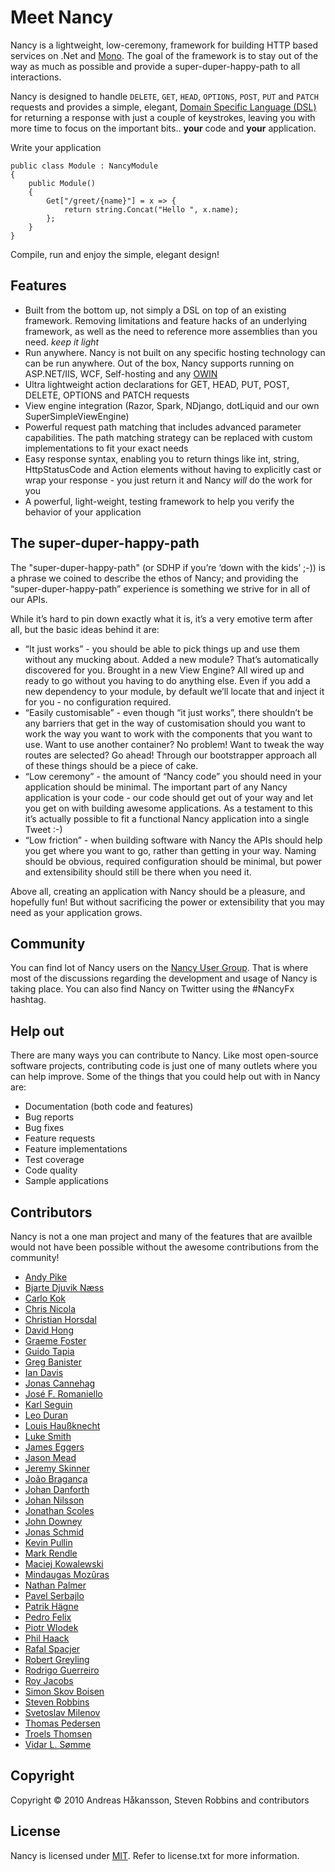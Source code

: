 # Meet Nancy

Nancy is a lightweight, low-ceremony, framework for building HTTP based services on .Net and [Mono](http://mono-project.com). The goal of the framework is to stay out of the way as much as possible and provide a super-duper-happy-path to all interactions.

Nancy is designed to handle `DELETE`, `GET`, `HEAD`, `OPTIONS`, `POST`, `PUT` and `PATCH` requests and provides a simple, elegant, [Domain Specific Language (DSL)](http://en.wikipedia.org/wiki/Domain-specific_language) for returning a response with just a couple of keystrokes, leaving you with more time to focus on the important bits.. 
**your** code and **your** application.

Write your application

    public class Module : NancyModule
    {
        public Module()
        {
            Get["/greet/{name}"] = x => {
                return string.Concat("Hello ", x.name);
            };
        }
    }

Compile, run and enjoy the simple, elegant design!

## Features

* Built from the bottom up, not simply a DSL on top of an existing framework. Removing limitations and feature hacks of an underlying framework, as well as the need to reference more assemblies than you need. _keep it light_
* Run anywhere. Nancy is not built on any specific hosting technology can can be run anywhere. Out of the box, Nancy supports running on ASP.NET/IIS, WCF, Self-hosting and any [OWIN](http://owin.org)
* Ultra lightweight action declarations for GET, HEAD, PUT, POST, DELETE, OPTIONS and PATCH requests
* View engine integration (Razor, Spark, NDjango, dotLiquid and our own SuperSimpleViewEngine)
* Powerful request path matching that includes advanced parameter capabilities. The path matching strategy can be replaced with custom implementations to fit your exact needs
* Easy response syntax, enabling you to return things like int, string, HttpStatusCode and Action<Stream> elements without having to explicitly cast or wrap your response - you just return it and Nancy _will_ do the work for you
* A powerful, light-weight, testing framework to help you verify the behavior of your application

## The super-duper-happy-path

The "super-duper-happy-path" (or SDHP if you’re ‘down with the kids’ ;-)) is a phrase we coined to describe the ethos of Nancy; and providing the “super-duper-happy-path” experience is something we strive for in all of our APIs.

While it’s hard to pin down exactly what it is, it’s a very emotive term after all, but the basic ideas behind it are:

* “It just works” - you should be able to pick things up and use them without any mucking about. Added a new module? That’s automatically discovered for you. Brought in a new View Engine? All wired up and ready to go without you having to do anything else. Even if you add a new dependency to your module, by default we’ll locate that and inject it for you - no configuration required.
* “Easily customisable” - even though “it just works”, there shouldn’t be any barriers that get in the way of customisation should you want to work the way you want to work with the components that you want to use. Want to use another container? No problem! Want to tweak the way routes are selected? Go ahead! Through our bootstrapper approach all of these things should be a piece of cake.
* “Low ceremony” - the amount of “Nancy code” you should need in your application should be minimal. The important part of any Nancy application is your code - our code should get out of your way and let you get on with building awesome applications. As a testament to this it’s actually possible to fit a functional Nancy application into a single Tweet :-) 
* “Low friction” - when building software with Nancy the APIs should help you get where you want to go, rather than getting in your way. Naming should be obvious, required configuration should be minimal, but power and extensibility should still be there when you need it.

Above all, creating an application with Nancy should be a pleasure, and hopefully fun! But without sacrificing the power or extensibility that you may need as your application grows.

## Community

You can find lot of Nancy users on the [Nancy User Group](https://groups.google.com/forum/?fromgroups#forum/nancy-web-framework). That is where most of the discussions regarding the development and usage of Nancy is taking place. You can also
find Nancy on Twitter using the #NancyFx hashtag.	
	
## Help out

There are many ways you can contribute to Nancy. Like most open-source software projects, contributing code
is just one of many outlets where you can help improve. Some of the things that you could help out with in
Nancy are:

* Documentation (both code and features)
* Bug reports
* Bug fixes
* Feature requests
* Feature implementations
* Test coverage
* Code quality
* Sample applications

## Contributors

Nancy is not a one man project and many of the features that are availble would not have been possible without the awesome contributions from the community!

* [Andy Pike](http://github.com/andypike)
* [Bjarte Djuvik Næss](http://github.com/bjartn)
* [Carlo Kok](http://github.com/carlokok)
* [Chris Nicola](http://github.com/lucisferre)
* [Christian Horsdal](https://github.com/horsdal)
* [David Hong](http://github.com/davidhong)
* [Graeme Foster](http://github.com/GraemeF)
* [Guido Tapia](http://github.com/gatapia)
* [Greg Banister](http://github.com/gbanister)
* [Ian Davis](http://github.com/innovatian)
* [Jonas Cannehag](http://github.com/knecke)
* [José F. Romaniello](http://github.com/jfromaniello)
* [Karl Seguin](http://github.com/karlseguin)
* [Leo Duran](http://github.com/leoduran)
* [Louis Haußknecht](http://github.com/lhaussknecht)
* [Luke Smith](http://github.com/lukesmith)
* [James Eggers](http://github.com/jameseggers1)
* [Jason Mead](http://github.com/meadiagenic)
* [Jeremy Skinner](http://github.com/jeremyskinner)
* [João Bragança](http://github.com/thefringeninja)
* [Johan Danforth](http://github.com/johandanforth)
* [Johan Nilsson](http://github.com/Dashue)
* [Jonathan Scoles](http://github.com/jscoles)
* [John Downey](http://github.com/jtdowney)
* [Jonas Schmid](http://github.com/jschmid)
* [Kevin Pullin](https://github.com/kppullin)
* [Mark Rendle](http://github.com/markrendle)
* [Maciej Kowalewski](http://github.com/maciejk)
* [Mindaugas Mozûras](http://github.com/mmozuras)
* [Nathan Palmer](http://github.com/nathanpalmer)
* [Pavel Serbajlo](https://github.com/serbajlo)
* [Patrik Hägne](http://github.com/patrik-hagne)
* [Pedro Felix](http://github.com/pmhsfelix)
* [Piotr Wlodek](http://github.com/pwlodek)
* [Phil Haack](http://github.com/haacked)
* [Rafal Spacjer](https://github.com/rspacjer)
* [Robert Greyling](http://github.com/robertthegrey)
* [Rodrigo Guerreiro](https://github.com/rguerreiro)
* [Roy Jacobs](http://github.com/RoyJacobs)
* [Simon Skov Boisen](http://github.com/ssboisen)
* [Steven Robbins](http://github.com/grumpydev)
* [Svetoslav Milenov](http://github.com/sloncho)
* [Thomas Pedersen](http://github.com/thedersen)
* [Troels Thomsen](http://github.com/troethom)
* [Vidar L. Sømme](http://github.com/vidarls)

## Copyright

Copyright © 2010 Andreas Håkansson, Steven Robbins and contributors

## License

Nancy is licensed under [MIT](http://www.opensource.org/licenses/mit-license.php "Read more about the MIT license form"). Refer to license.txt for more information.
